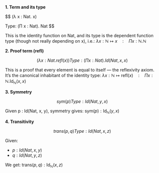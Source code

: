 
__1. Term and its type__

$$
(λ x : Nat. x)

Type: (Π x : Nat). Nat
$$

This is the identity function on Nat, and its type is the dependent function type (though not really depending on x), i.e.:
$\lambda x : \mathbb{N} \mapsto x \quad : \quad \Pi x : \mathbb{N}. \mathbb{N}$



__2. Proof term (refl)__

```math
(λ x : Nat. refl(x))
Type: (Π x : Nat). Id(Nat, x, x)
```

This is a proof that every element is equal to itself — the reflexivity axiom. It’s the canonical inhabitant of the identity type:
$\lambda x : \mathbb{N} \mapsto \mathsf{refl}(x) \quad : \quad \Pi x : \mathbb{N}. \mathsf{Id}_{\mathbb{N}}(x, x)$




__3. Symmetry__

```math
sym(p)
Type: Id(Nat, y, x)
```

Given p : Id(Nat, x, y), symmetry gives:
$\mathsf{sym}(p) : \mathsf{Id}_{\mathbb{N}}(y, x)$




__4. Transitivity__

```math
trans(p, q)
Type: Id(Nat, x, z)
```

Given:
- $p : Id(Nat, x, y)$
- $q : Id(Nat, y, z)$

We get:
$\mathsf{trans}(p, q) : \mathsf{Id}_{\mathbb{N}}(x, z)$



